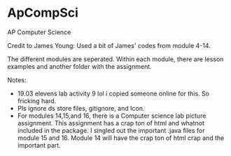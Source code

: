 # ApCompSci
AP Computer Science

Credit to James Young: Used a bit of James' codes from module 4-14. 

The different modules are seperated. Within each module, there are lesson examples and another folder with the assignment.

Notes:
- 19.03 elevens lab activity 9 lol i copied someone online for this. So fricking hard.
- Pls ignore ds store files, gitignore, and Icon.
- For modules 14,15,and 16, there is a Computer science lab picture assignment. This assignment has a crap ton of html and
whatnot included in the package. I singled out the important .java files for module 15 and 16. Module 14 will have the crap
ton of html crap and the important part.
